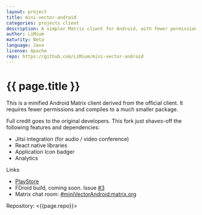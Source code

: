 ```yaml
---
layout: project
title: mini-vector-android
categories: projects client
description: A simpler Matrix client for Android, with fewer permissions and dependencies
author: LiMium
maturity: Beta
language: Java
license: Apache
repo: https://github.com/LiMium/mini-vector-android
---
```


# {{ page.title }}
This is a minified Android Matrix client derived from the official client. It requires fewer permissions and compiles to a much smaller package.

Full credit goes to the original developers. This fork just shaves-off the following features and dependencies:
   * Jitsi integration (for audio / video conference)
   * React native libraries
   * Application Icon badger
   * Analytics

 
Links
* [PlayStore](https://play.google.com/store/apps/details?id=com.lavadip.miniVector)
* FDroid build, coming soon. Issue [#3](https://github.com/LiMium/mini-vector-android/issues/3)
* Matrix chat room: [#miniVectorAndroid:matrix.org](https://matrix.to/#/#miniVectorAndroid:matrix.org)

Repository: <{{page.repo}}>

